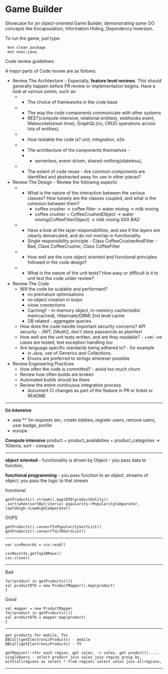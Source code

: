 Game Builder
====================

Showcase for an object-oriented Game Builder, demonstrating some OO concepts like
Encapsulation, Information Hiding, Dependency Inversion.

To run the game, just type:

```
 mvn clean package
 mvn exec:java
```


Code review guidelines:

4 major parts of Code review are as follows:
* Review The Architecture - Especially, **feature level reviews**. This should generally happen before PR review or implementation begins. Have a look at various points, such as:
    * * The choice of frameworks in the code base
    * * The way the code components communicate with other systems
      * REST(compute intensive, relational entities), webhooks event, Websockets(real-time), GraphQL(i/o, CRUD operations across lots of entities), 
    * * How testable the code is? unit, integration, e2e
    * * The architecture of the components themselves -
      * - serverless, event-driven, shared-nothing(stateless), 
    * * The extent of code reuse - Are common components are identified and abstracted away for use in other places?
* Review The Design - Review the following aspects:
    * * What is the nature of the interaction between the various classes? How loosely are the classes coupled, and what is the cohesion between them?
        * coffee crusher -> coffee filter -> water mixing -> milk mixing
        * coffee crusher = CoffeeCrushedObject -> water mixing(CoffeeFilterObject) -> milk mixing XXX BAD
    * * Have a look at the layer responsibilities, and see if the layers are clearly demarcated, and do not overlap in functionality.
      * Single responsibility principle - Class CoffeeCrusherAndFilter - Bad, Class CoffeeCrusher, Class CoffeeFilter
    * * How well are the core object oriented and functional principles followed in the code design?
    * * What is the nature of the unit tests? How easy or difficult is it to unit test the code under review?
* Review The Code
    * Will the code be scalable and performant?
        * no premature optimisations
        * no object creation in loops
        * close connections
        * Caching? - in-memory object, in-memory cache(redis/ memcached), Hibernate(ORM) 2nd level cache
        * DB related - aggregate queries
    * How does the code handle important security concerns? API security - JWT, OAuth2, don't store passwords as plaintext
    * How well are the unit tests written, and are they readable? - +ve/ -ve cases are tested, test exception handling too
    * Are language specific standards being adhered to? - for example
        * in Java, use of Generics and Collections.
        * Enums are preferred to strings wherever possible
* Review Engineering Practices
    * How often the code is committed? - avoid too much churn
    * Review how often builds are broken
    * Automated builds should be there
    * Review the entire continuous integration process
      * document CI changes as part of the feature in PR or ticket or README

---
**I/o intensive**
* asia
** 1m requests sec, create lobbies, register users, remove users, user badge, profile
* europe

**Compute intensive**
product + product_availabities + product_categories -> 10items, sort - compute

---

**object oriented** - functionality is driven by Object - you pass data to function,

**functional programming** - you pass function to an object, streams of object, you pass the logic to that stream

functional
```
getProducts().stream().map(DTO(productEntity))
.sort(when(sortByCriteria) popularity->PopularityComparator, lowToHigh->LowHighComparator)
```

OOPS
```
getProducts().convertToPopularitySortList()
getProducts().convertToLTHSortList()
```
-----
```
var csvRecords = csv.read()

csvRecords.getTop10Rows()
csv.close()
```
-----

Bad
```
for(product in getProducts()){
val productDTO = new ProductMapper().map(product)
}
```
Good
```
val mapper = new ProductMapper
for(product in getProducts()){
val productDTO = mapper.map(product)
}
```
-----
```
get products for mobile, TVs
DBCall(getElectronicProducts) - mobile
DBCall(getElectronicProducts) - TV

getRegion()->for each region, get sales, -> sales, get product().....
singleQuery - select product join sales join region group by, with(allregions as select * from region) select sales join allregions,
```
----
